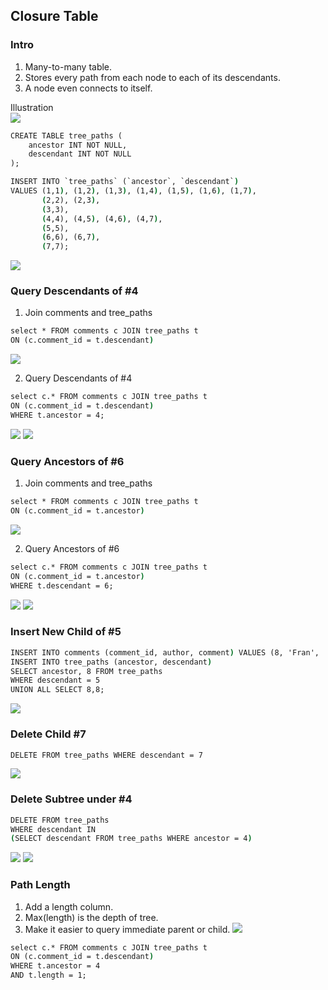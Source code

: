 ## Closure Table
### Intro
1. Many-to-many table. 
2. Stores every path from each node to each of its descendants.
3. A node even connects to itself. 

Illustration  
![](https://i.imgur.com/t85xZ8z.png)

```cmd
CREATE TABLE tree_paths (
	ancestor INT NOT NULL,
	descendant INT NOT NULL
);

INSERT INTO `tree_paths` (`ancestor`, `descendant`)
VALUES (1,1), (1,2), (1,3), (1,4), (1,5), (1,6), (1,7),
       (2,2), (2,3),
       (3,3),
       (4,4), (4,5), (4,6), (4,7),
       (5,5),
       (6,6), (6,7),
       (7,7);
```

![](https://i.imgur.com/Ebrp5C7.png)  

### Query Descendants of #4
1. Join comments and tree_paths  
```cmd
select * FROM comments c JOIN tree_paths t 
ON (c.comment_id = t.descendant)
```

![](https://i.imgur.com/C0mTraO.png)

2. Query Descendants of #4  
```cmd
select c.* FROM comments c JOIN tree_paths t 
ON (c.comment_id = t.descendant)
WHERE t.ancestor = 4;
```
![](https://i.imgur.com/8i1oy6I.png)
![](https://i.imgur.com/7xBYXpV.png)

### Query Ancestors of #6
1. Join comments and tree_paths  
```cmd
select * FROM comments c JOIN tree_paths t 
ON (c.comment_id = t.ancestor)
```

![](https://i.imgur.com/bxKufGD.png)

2. Query Ancestors of #6  
```cmd
select c.* FROM comments c JOIN tree_paths t 
ON (c.comment_id = t.ancestor)
WHERE t.descendant = 6;
```
![](https://i.imgur.com/5jg9LID.png)
![](https://i.imgur.com/1qoFqqH.png)

### Insert New Child of #5
```cmd
INSERT INTO comments (comment_id, author, comment) VALUES (8, 'Fran', 'I agree!');
INSERT INTO tree_paths (ancestor, descendant) 
SELECT ancestor, 8 FROM tree_paths 
WHERE descendant = 5 
UNION ALL SELECT 8,8;
```
![](https://i.imgur.com/6xgCOqH.png)

### Delete Child #7
```cmd
DELETE FROM tree_paths WHERE descendant = 7
```
![](https://i.imgur.com/hegxzAz.png)

### Delete Subtree under #4
```cmd
DELETE FROM tree_paths 
WHERE descendant IN 
(SELECT descendant FROM tree_paths WHERE ancestor = 4)
```
![](https://i.imgur.com/xJdhBeX.png)
![](https://i.imgur.com/Mdr70Hb.png)

### Path Length
1. Add a length column.
2. Max(length) is the depth of tree.
3. Make it easier to query immediate parent or child.
![](https://i.imgur.com/hCVmaM8.png)
```cmd
select c.* FROM comments c JOIN tree_paths t 
ON (c.comment_id = t.descendant)
WHERE t.ancestor = 4
AND t.length = 1;
```
